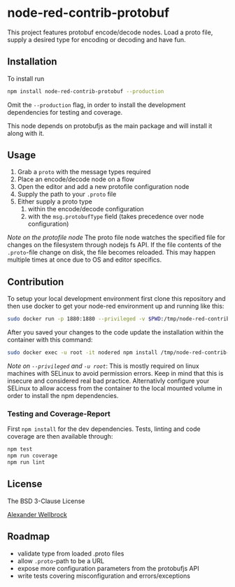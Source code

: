 # node-red-contrib-protobuf

This project features protobuf encode/decode nodes. Load a proto file, supply a desired type for encoding or decoding and have fun.

## Installation

To install run

```bash
npm install node-red-contrib-protobuf --production
```

Omit the `--production` flag, in order to install the development dependencies for testing and coverage.

This node depends on protobufjs as the main package and will install it along with it.

## Usage

1. Grab a `proto` with the message types required
2. Place an encode/decode node on a flow
3. Open the editor and add a new protofile configuration node
4. Supply the path to your `.proto` file
5. Either supply a proto type
    1. within the encode/decode configuration
    2. with the `msg.protobufType` field (takes precedence over node configuration)

*Note on the protofile node* The proto file node watches the specified file for changes on the filesystem through nodejs fs API. If the file contents of the `.proto`-file change on disk, the file becomes reloaded. This may happen multiple times at once due to OS and editor specifics.

## Contribution

To setup your local development environment first clone this repository and then use docker to get your node-red environment up and running like this:

```bash
sudo docker run -p 1880:1880 --privileged -v $PWD:/tmp/node-red-contrib-protobuf -d --name nodered nodered/node-red-docker
```

After you saved your changes to the code update the installation within the container with this command:

```bash
sudo docker exec -u root -it nodered npm install /tmp/node-red-contrib-protobuf/ && sudo docker restart nodered
```

*Note on `--privileged` and `-u root`*: This is mostly required on linux machines with SELinux to avoid permission errors. Keep in mind that this is insecure and considered real bad practice. Alternativly configure your SELinux to allow access from the container to the local mounted volume in order to install the npm dependencies.

### Testing and Coverage-Report

First `npm install` for the dev dependencies. Tests, linting and code coverage are then available through:

```bash
npm test
npm run coverage
npm run lint
```

## License

The BSD 3-Clause License

[Alexander Wellbrock](https://w4tsn.github.io/blog)

## Roadmap

* validate type from loaded .proto files
* allow `.proto`-path to be a URL
* expose more configuration parameters from the protobufjs API
* write tests covering misconfiguration and errors/exceptions
